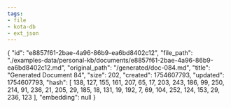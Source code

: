 ```yaml
---
tags:
- file
- kota-db
- ext_json
---
```

{
  "id": "e8857f61-2bae-4a96-86b9-ea6bd8402c12",
  "file_path": "./examples-data/personal-kb/documents/e8857f61-2bae-4a96-86b9-ea6bd8402c12.md",
  "original_path": "/generated/doc-084.md",
  "title": "Generated Document 84",
  "size": 202,
  "created": 1754607793,
  "updated": 1754607793,
  "hash": [
    138,
    127,
    155,
    161,
    207,
    65,
    17,
    203,
    243,
    186,
    99,
    250,
    214,
    91,
    236,
    21,
    205,
    29,
    185,
    18,
    131,
    19,
    192,
    7,
    69,
    104,
    252,
    124,
    153,
    29,
    236,
    123
  ],
  "embedding": null
}